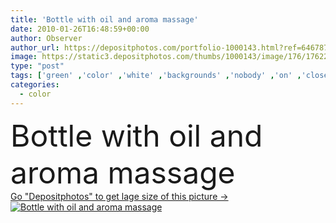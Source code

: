 ```yaml
---
title: 'Bottle with oil and aroma massage'
date: 2010-01-26T16:48:59+00:00
author: Observer
author_url: https://depositphotos.com/portfolio-1000143.html?ref=64678756
image: https://static3.depositphotos.com/thumbs/1000143/image/176/1762248/api_thumb_450.jpg?forcejpeg=true
type: "post"
tags: ['green' ,'color' ,'white' ,'backgrounds' ,'nobody' ,'on' ,'close up' ,'glass' ,'isolated' ,'shot' ,'beauty' ,'relaxation' ,'nature' ,'serene' ,'leaf' ,'plant' ,'oil' ,'flower' ,'health' ,'healthy' ,'life' ,'wellbeing' ,'medicine' ,'care' ,'towel' ,'stack' ,'tranquil' ,'with' ,'balance' ,'still' ,'bath' ,'bathroom' ,'bottle' ,'clean' ,'purity' ,'spa' ,'therapy' ,'treatment' ,'aroma' ,'alternative' ,'harmony' ,'rose' ,'recovery' ,'zen like' ,'massage' ,'pebble' ,'shui' ,'stones' ,'salt' ,'and' ]
categories: 
  - color
---
```

<div aling="center">
            <font size="60"> Bottle with oil and aroma massage</font>   
</div>
<div>
    <a href='https://static3.depositphotos.com/thumbs/1000143/image/176/1762248/api_thumb_450.jpg?forcejpeg=true?ref=64678756' target=_blank > Go "Depositphotos" to get lage size of this picture ->
        <img href='https://static3.depositphotos.com/thumbs/1000143/image/176/1762248/api_thumb_450.jpg?forcejpeg=true?ref=64678756' src='https://static3.depositphotos.com/1000143/176/i/950/depositphotos_1762248-stock-photo-bottle-with-oil-and-aroma.jpg?forcejpeg=true' alt='Bottle with oil and aroma massage' >
    </a>
</div>
